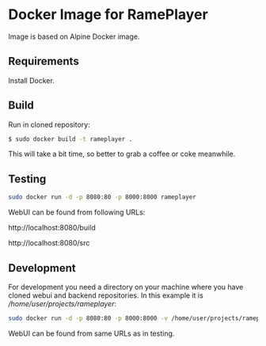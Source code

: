 # Docker Image for RamePlayer

Image is based on Alpine Docker image.

## Requirements

Install Docker.

## Build

Run in cloned repository:
```sh
$ sudo docker build -t rameplayer .
```

This will take a bit time, so better to grab a coffee or coke meanwhile.

## Testing

```sh
sudo docker run -d -p 8080:80 -p 8000:8000 rameplayer
```

WebUI can be found from following URLs:

http://localhost:8080/build

http://localhost:8080/src

## Development

For development you need a directory on your machine where you have cloned webui and backend repositories. In this example it is */home/user/projects/rameplayer*:
```sh
sudo docker run -d -p 8080:80 -p 8000:8000 -v /home/user/projects/rameplayer:/opt/rame rameplayer
```

WebUI can be found from same URLs as in testing.
